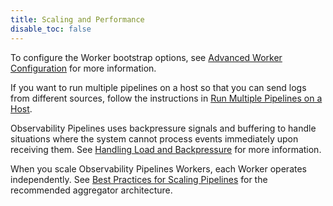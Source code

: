 ```yaml
---
title: Scaling and Performance
disable_toc: false
---
```



To configure the Worker bootstrap options, see [Advanced Worker Configuration][1] for more information.

If you want to run multiple pipelines on a host so that you can send logs from different sources, follow the instructions in [Run Multiple Pipelines on a Host][2].

Observability Pipelines uses backpressure signals and buffering to handle situations where the system cannot process events immediately upon receiving them. See [Handling Load and Backpressure][3] for more information.

When you scale Observability Pipelines Workers, each Worker operates independently. See [Best Practices for Scaling Pipelines][4] for the recommended aggregator architecture.

[1]: /observability_pipelines/scaling_and_performance/advanced_worker_configurations/
[2]: /observability_pipelines/scaling_and_performance/run_multiple_pipelines_on_a_host/
[3]: /observability_pipelines/scaling_and_performance/handling_load_and_backpressure/
[4]: /observability_pipelines/scaling_and_performance/best_practices_for_scaling_observability_pipelines/
